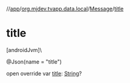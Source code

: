 //[app](../../../index.md)/[org.mjdev.tvapp.data.local](../index.md)/[Message](index.md)/[title](title.md)

# title

[androidJvm]\

@Json(name = &quot;title&quot;)

open override var [title](title.md): [String](https://kotlinlang.org/api/latest/jvm/stdlib/kotlin/-string/index.html)?
